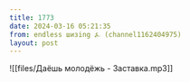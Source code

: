 ```yaml
---
title: 1773
date: 2024-03-16 05:21:35
from: endless шизing ⍼ (channel1162404975)
layout: post
---
```


![[files/Даёшь молодёжь - Заставка.mp3]]



